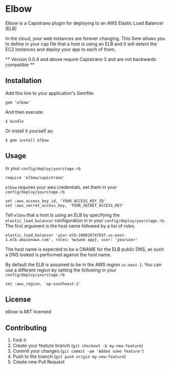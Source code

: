 # Elbow

Elbow is a Capistrano plugin for deploying to an AWS Elastic Load Balancer (ELB)

In the cloud, your web instances are forever changing. This Gem allows you to define in
your cap file that a host is using an ELB and it will detect the EC2 instances and deploy
your app to each of them.

** Version 0.0.4 and above require Capistrano 3 and are not backwards compatible **

## Installation

Add this line to your application's Gemfile:

    gem 'elbow'

And then execute:

    $ bundle

Or install it yourself as:

    $ gem install elbow

## Usage

In your `config/deploy/yourstage.rb`

    require 'elbow/capistrano'

`elbow` requires your aws credentials, set them in your `config/deploy/yourstage.rb`

    set :aws_access_key_id, 'YOUR_ACCESS_KEY_ID'
    set :aws_secret_access_key, 'YOUR_SECRET_ACCESS_KEY'

Tell `elbow` that a host is using an ELB by specifying the `elastic_load_balancer`
configuration in in your `config/deploy/yourstage.rb`. The first argument is the host name followed
by a list of roles.

    elastic_load_balancer 'your-elb-100028747657.us-east-1.elb.amazonaws.com', roles: %w{web app}, user: 'youruser'

The host name is expected to be a CNAME for the ELB public DNS, as such a DNS looked is
performed against the host name.

By default the ELB is assumed to be in the AWS region `us-east-1`. You can use a
different region by setting the following in your `config/deploy/yourstage.rb`

    set :aws_region, 'ap-southeast-2'


## License

elbow is MIT licensed

## Contributing

1. Fork it
2. Create your feature branch (`git checkout -b my-new-feature`)
3. Commit your changes (`git commit -am 'Added some feature'`)
4. Push to the branch (`git push origin my-new-feature`)
5. Create new Pull Request
